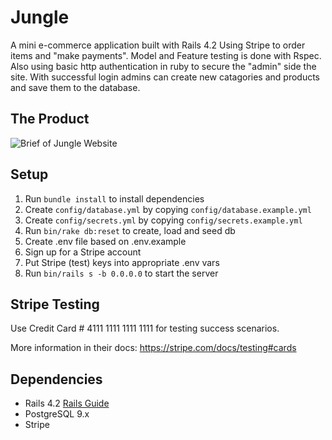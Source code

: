 # Jungle

A mini e-commerce application built with Rails 4.2 Using Stripe to order items and "make payments". Model and Feature testing is done with Rspec. Also using basic http authentication in ruby to secure the "admin" side the site. With successful login admins can create new catagories and products and save them to the database.

## The Product

![Brief of Jungle Website](https://github.com/mohdtorabi/Jungle-Rails/blob/master/Img/Jungle.gif)
## Setup

1. Run `bundle install` to install dependencies
2. Create `config/database.yml` by copying `config/database.example.yml`
3. Create `config/secrets.yml` by copying `config/secrets.example.yml`
4. Run `bin/rake db:reset` to create, load and seed db
5. Create .env file based on .env.example
6. Sign up for a Stripe account
7. Put Stripe (test) keys into appropriate .env vars
8. Run `bin/rails s -b 0.0.0.0` to start the server

## Stripe Testing

Use Credit Card # 4111 1111 1111 1111 for testing success scenarios.

More information in their docs: <https://stripe.com/docs/testing#cards>

## Dependencies

* Rails 4.2 [Rails Guide](http://guides.rubyonrails.org/v4.2/)
* PostgreSQL 9.x
* Stripe
